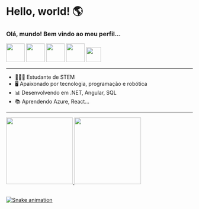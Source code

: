 # Hello, world! 🌎
### Olá, mundo! Bem vindo ao meu perfil...

<div style="display:inline_block" align="space-between">
  <img src="https://cdn.jsdelivr.net/gh/devicons/devicon/icons/azure/azure-original-wordmark.svg" height="50" width="50"/>
  <img src="https://cdn.jsdelivr.net/gh/devicons/devicon/icons/angularjs/angularjs-plain.svg" height="50" width="50"/>
  <img src="https://cdn.jsdelivr.net/gh/devicons/devicon/icons/csharp/csharp-line.svg" height="50" width="50" />
  <img  src="https://img.icons8.com/external-soft-fill-juicy-fish/60/000000/external-sql-servers-and-networks-soft-fill-soft-fill-juicy-fish.png" height="50" width="50" />
  <img src="https://cdn.jsdelivr.net/gh/devicons/devicon/icons/python/python-plain.svg" height="40" width="40" />
</div>
 
 ---
 
- 👨🏽‍🎓 Estudante de STEM
- 🖥️ Apaixonado por tecnologia, programação e robótica
- 📊 Desenvolvendo em .NET, Angular, SQL
- 📚 Aprendendo Azure, React...


---
  
<div>
  <a href="https://github.com/beatrizjafelice">
  <img height="180em" src="https://github-readme-stats.vercel.app/api?username=lucascolonna&show_icons=true&theme=dracula&include_all_commits=true&count_private=true"/>
  <img height="180em" src="https://github-readme-stats.vercel.app/api/top-langs/?username=lucascolonna&layout=compact&langs_count=7&theme=dracula"/>
</div>
  
<br>
  

  
  ![Snake animation](https://github.com/lucascolonna/lucascolonna/blob/output/github-contribution-grid-snake.svg)


